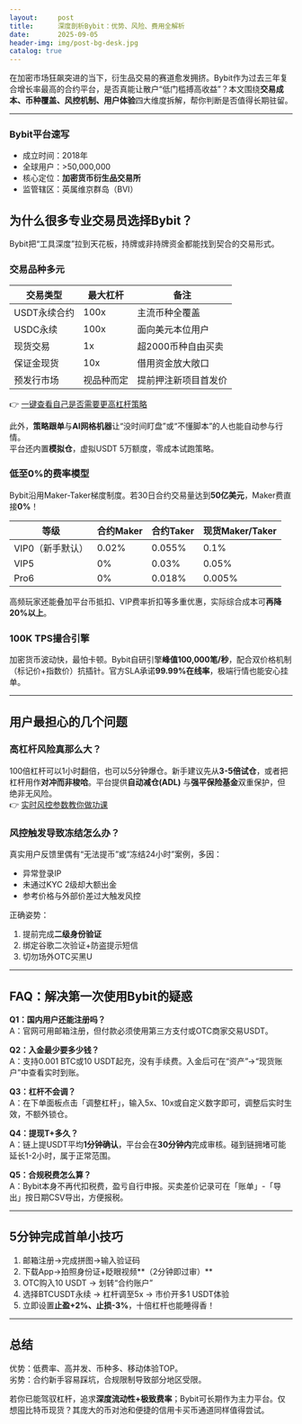 ```yaml
---
layout:     post
title:      深度剖析Bybit：优势、风险、费用全解析
date:       2025-09-05
header-img: img/post-bg-desk.jpg
catalog: true
---
```


在加密市场狂飙突进的当下，衍生品交易的赛道愈发拥挤。Bybit作为过去三年复合增长率最高的合约平台，是否真能让散户“低门槛搏高收益”？本文围绕**交易成本、币种覆盖、风控机制、用户体验**四大维度拆解，帮你判断是否值得长期驻留。

---

### Bybit平台速写
- 成立时间：2018年  
- 全球用户：>50,000,000  
- 核心定位：**加密货币衍生品交易所**  
- 监管辖区：英属维京群岛（BVI）

## 为什么很多专业交易员选择Bybit？

Bybit把“工具深度”拉到天花板，持牌或非持牌资金都能找到契合的交易形式。

### 交易品种多元
| 交易类型 | 最大杠杆 | 备注 |
|---|---|---|
| USDT永续合约 | 100x | 主流币种全覆盖 |
| USDC永续 | 100x | 面向美元本位用户 |
| 现货交易 | 1x | 超2000币种自由买卖 |
| 保证金现货 | 10x | 借用资金放大敞口 |
| 预发行市场 | 视品种而定 | 提前押注新项目首发价 |

👉 [一键查看自己是否需要更高杠杆策略](https://okxdog.com/)

此外，**策略跟单**与**AI网格机器**让“没时间盯盘”或“不懂脚本”的人也能自动参与行情。  
平台还内置**模拟仓**，虚拟USDT 5万额度，零成本试跑策略。

### 低至0%的费率模型
Bybit沿用Maker-Taker梯度制度。若30日合约交易量达到**50亿美元**，Maker费直接**0%**！

| 等级 | 合约Maker | 合约Taker | 现货Maker/Taker |
|---|---|---|---|
| VIP0（新手默认） | 0.02% | 0.055% | 0.1% |
| VIP5 | 0% | 0.03% | 0.05% |
| Pro6 | 0% | 0.018% | 0.005% |

高频玩家还能叠加平台币抵扣、VIP费率折扣等多重优惠，实际综合成本可**再降20%以上**。

### 100K TPS撮合引擎
加密货币波动快，最怕卡顿。Bybit自研引擎**峰值100,000笔/秒**，配合双价格机制（标记价+指数价）抗插针。官方SLA承诺**99.99%在线率**，极端行情也能安心挂单。

---

## 用户最担心的几个问题

### 高杠杆风险真那么大？
100倍杠杆可以1小时翻倍，也可以5分钟爆仓。新手建议先从**3-5倍试仓**，或者把杠杆用作**对冲而非梭哈**。平台提供**自动减仓(ADL)** 与**强平保险基金**双重保护，但绝非无风险。  
👉 [实时风控参数教你做功课](https://okxdog.com/)

### 风控触发导致冻结怎么办？
真实用户反馈里偶有“无法提币”或“冻结24小时”案例，多因：
- 异常登录IP  
- 未通过KYC 2级却大额出金  
- 参考价格与外部价差过大触发风控  

正确姿势：
1. 提前完成**二级身份验证**  
2. 绑定谷歌二次验证+防盗提示短信  
3. 切勿场外OTC买黑U

---

## FAQ：解决第一次使用Bybit的疑惑

**Q1：国内用户还能注册吗？**  
A：官网可用邮箱注册，但付款必须使用第三方支付或OTC商家交易USDT。

**Q2：入金最少要多少钱？**  
A：支持0.001 BTC或10 USDT起充，没有手续费。入金后可在“资产”→“现货账户”中查看实时到账。

**Q3：杠杆不会调？**  
A：在下单面板点击「调整杠杆」，输入5x、10x或自定义数字即可，调整后实时生效，不额外锁仓。

**Q4：提现T+多久？**  
A：链上提USDT平均**1分钟确认**，平台会在**30分钟内**完成审核。碰到链拥堵可能延长1-2小时，属于正常范围。

**Q5：合规税费怎么算？**  
A：Bybit本身不再代扣税费，盈亏自行申报。买卖差价记录可在「账单」-「导出」按日期CSV导出，方便报税。

---

## 5分钟完成首单小技巧

1. 邮箱注册→完成拼图→输入验证码  
2. 下载App→拍照身份证+眨眼视频**（2分钟即过审）**  
3. OTC购入10 USDT → 划转“合约账户”  
4. 选择BTCUSDT永续 → 杠杆调至5x → 市价开多1 USDT体验  
5. 立即设置**止盈+2%、止损-3%**，十倍杠杆也能睡得香！

---

## 总结

优势：低费率、高并发、币种多、移动体验TOP。  
劣势：合约新手容易踩坑，合规限制导致部分地区受限。

若你已能驾驭杠杆，追求**深度流动性+极致费率**；Bybit可长期作为主力平台。仅想囤比特币现货？其庞大的币对池和便捷的信用卡买币通道同样值得尝试。